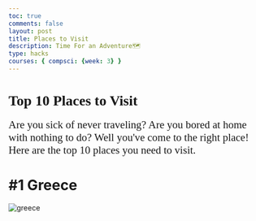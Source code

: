 ```yaml
---
toc: true
comments: false
layout: post
title: Places to Visit
description: Time For an Adventure🗺
type: hacks
courses: { compsci: {week: 3} }
---
```


# <span style="font-family: BEBAS NEUE;">Top 10 Places to Visit 🛫</span>

<span style="font-family: Playfair Display; font-size: 21px;">Are you sick of never traveling? Are you bored at home with nothing to do? Well you've come to the right place! Here are the top 10 places you need to visit.</span>

# #1 Greece
![greece](https://a.cdn-hotels.com/gdcs/production18/d1838/041ae6b1-0a88-4c22-a648-53a22dd4a006.jpg?impolicy=fcrop&w=800&h=533&q=medium)